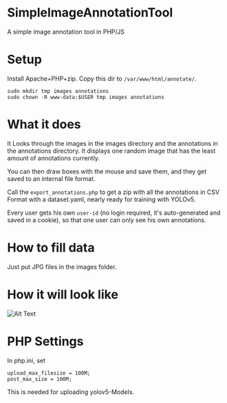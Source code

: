 # SimpleImageAnnotationTool
A simple image annotation tool in PHP/JS

# Setup
Install Apache+PHP+zip. Copy this dir to `/var/www/html/annotate/`.

```command
sudo mkdir tmp images annotations
sudo chown -R www-data:$USER tmp images annotations
```

# What it does

It Looks through the images in the images directory and the annotations in the annotations
directory. It displays one random image that has the least amount of annotations currently.

You can then draw boxes with the mouse and save them, and they get saved to an internal
file format.

Call the `export_annotations.php` to get a zip with all the annotations in CSV Format
with a dataset.yaml, nearly ready for training with YOLOv5.

Every user gets his own `user-id` (no login required, it's auto-generated and saved in a cookie),
so that one user can only see his own annotations.

# How to fill data
Just put JPG files in the images folder.

# How it will look like

![Alt Text](annotate.gif)

# PHP Settings

In php.ini, set

```
upload_max_filesize = 100M;
post_max_size = 100M;
```

This is needed for uploading yolov5-Models.
